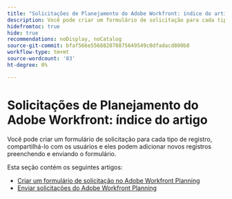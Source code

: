 ```yaml
---
title: "Solicitações de Planejamento do Adobe Workfront: índice do artigo"
description: Você pode criar um formulário de solicitação para cada tipo de registro, compartilhá-lo com os usuários e eles podem adicionar novos registros preenchendo e enviando o formulário.
hidefromtoc: true
hide: true
recommendations: noDisplay, noCatalog
source-git-commit: bfaf566e556882078875649549c0dfadacd800b8
workflow-type: tm+mt
source-wordcount: '83'
ht-degree: 0%

---
```


# Solicitações de Planejamento do Adobe Workfront: índice do artigo

Você pode criar um formulário de solicitação para cada tipo de registro, compartilhá-lo com os usuários e eles podem adicionar novos registros preenchendo e enviando o formulário.

<!--update the metadata with real information when making this available in TOC and in the left nav-->

Esta seção contém os seguintes artigos:

* [Criar um formulário de solicitação no Adobe Workfront Planning](/help/quicksilver/planning/requests/create-request-form.md)
* [Enviar solicitações do Adobe Workfront Planning](/help/quicksilver/planning/requests/submit-requests.md)